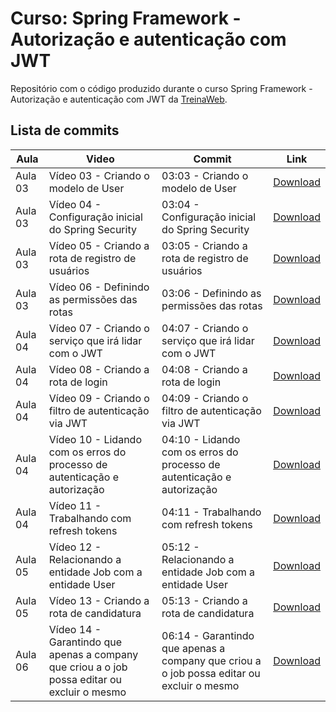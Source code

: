 # Curso: Spring Framework - Autorização e autenticação com JWT

Repositório com o código produzido durante o curso Spring Framework - Autorização e autenticação com JWT da [TreinaWeb](https://www.treinaweb.com.br/).

## Lista de commits

| Aula    | Video                                                                                        | Commit                                                                                    | Link                                                                                                                                         |
| ------- | -------------------------------------------------------------------------------------------- | ----------------------------------------------------------------------------------------- | -------------------------------------------------------------------------------------------------------------------------------------------- |
| Aula 03 | Vídeo 03 - Criando o modelo de User                                                          | 03:03 - Criando o modelo de User                                                          | [Download](https://github.com/treinaweb/treinaweb-spring-framework-autenticacao-jwt-v2/archive/9c1f0ca6bbc05daaba60b1591a53c9bba193e91c.zip) |
| Aula 03 | Vídeo 04 - Configuração inicial do Spring Security                                           | 03:04 - Configuração inicial do Spring Security                                           | [Download](https://github.com/treinaweb/treinaweb-spring-framework-autenticacao-jwt-v2/archive/98e9ab888119c961ba7809f23b59684ad6657b2d.zip) |
| Aula 03 | Vídeo 05 - Criando a rota de registro de usuários                                            | 03:05 - Criando a rota de registro de usuários                                            | [Download](https://github.com/treinaweb/treinaweb-spring-framework-autenticacao-jwt-v2/archive/630c2be95416aea1ec352304d678f70fddf84ba8.zip) |
| Aula 03 | Vídeo 06 - Definindo as permissões das rotas                                                 | 03:06 - Definindo as permissões das rotas                                                 | [Download](https://github.com/treinaweb/treinaweb-spring-framework-autenticacao-jwt-v2/archive/6db9810a0ef4edbcbe68823bde97141f36004883.zip) |
| Aula 04 | Vídeo 07 - Criando o serviço que irá lidar com o JWT                                         | 04:07 - Criando o serviço que irá lidar com o JWT                                         | [Download](https://github.com/treinaweb/treinaweb-spring-framework-autenticacao-jwt-v2/archive/3d3f91a9137c9eca4112288ddea94a3e14bb7999.zip) |
| Aula 04 | Vídeo 08 - Criando a rota de login                                                           | 04:08 - Criando a rota de login                                                           | [Download](https://github.com/treinaweb/treinaweb-spring-framework-autenticacao-jwt-v2/archive/a6d6008438bb4c8c824168804885307081e3da4f.zip) |
| Aula 04 | Vídeo 09 - Criando o filtro de autenticação via JWT                                          | 04:09 - Criando o filtro de autenticação via JWT                                          | [Download](https://github.com/treinaweb/treinaweb-spring-framework-autenticacao-jwt-v2/archive/21780f7cfaeee3beafd4ee00c949a9cfec78df7c.zip) |
| Aula 04 | Vídeo 10 - Lidando com os erros do processo de autenticação e autorização                    | 04:10 - Lidando com os erros do processo de autenticação e autorização                    | [Download](https://github.com/treinaweb/treinaweb-spring-framework-autenticacao-jwt-v2/archive/d5f3d54e11266b7df5368e31116fffe69e301826.zip) |
| Aula 04 | Vídeo 11 - Trabalhando com refresh tokens                                                    | 04:11 - Trabalhando com refresh tokens                                                    | [Download](https://github.com/treinaweb/treinaweb-spring-framework-autenticacao-jwt-v2/archive/694bd284b371a9dd036e10767e74d9b5fece013f.zip) |
| Aula 05 | Vídeo 12 - Relacionando a entidade Job com a entidade User                                   | 05:12 - Relacionando a entidade Job com a entidade User                                   | [Download](https://github.com/treinaweb/treinaweb-spring-framework-autenticacao-jwt-v2/archive/f4f3383bb305d4624e96b77ec7ef42ebd9f1e13f.zip) |
| Aula 05 | Vídeo 13 - Criando a rota de candidatura                                                     | 05:13 - Criando a rota de candidatura                                                     | [Download](https://github.com/treinaweb/treinaweb-spring-framework-autenticacao-jwt-v2/archive/8d812241d61d45f5af11c2dd2afc83f0fcb779e8.zip) |
| Aula 06 | Vídeo 14 - Garantindo que apenas a company que criou a o job possa editar ou excluir o mesmo | 06:14 - Garantindo que apenas a company que criou a o job possa editar ou excluir o mesmo | [Download](https://github.com/treinaweb/treinaweb-spring-framework-autenticacao-jwt-v2/archive/08a625dc808dc3daf04d8a4548db06b759934bc1.zip) |
